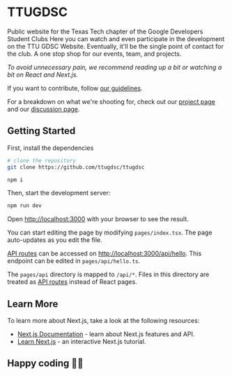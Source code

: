 # TTUGDSC

Public website for the Texas Tech chapter of the Google Developers Student Clubs
Here you can watch and even participate in the development on the TTU GDSC Website. Eventually, it'll be the single point of contact for the club. A one stop shop for our events, team, and projects.

_To avoid unnecessary pain, we recommend reading up a bit or watching a bit on React and Next.js._

If you want to contribute, follow [our guidelines](https://github.com/ttugdsc/ttugdsc/blob/main/CONTRIBUTION.md).

For a breakdown on what we're shooting for, check out our [project page](https://www.figma.com/file/uEBOlD2GGmVO0sCAKTowAh/Lo-fi-Wireframe-Kit-Launchpad-for-Website-Wireframe) and our [discussion page](https://github.com/ttugdsc/ttugdsc/discussions).


## Getting Started

First, install the dependencies 

```bash
# clone the repository
git clone https://github.com/ttugdsc/ttugdsc

npm i
```

Then, start the development server:

```bash
npm run dev
```

Open [http://localhost:3000](http://localhost:3000) with your browser to see the result.

You can start editing the page by modifying `pages/index.tsx`. The page auto-updates as you edit the file.

[API routes](https://nextjs.org/docs/api-routes/introduction) can be accessed on [http://localhost:3000/api/hello](http://localhost:3000/api/hello). This endpoint can be edited in `pages/api/hello.ts`.

The `pages/api` directory is mapped to `/api/*`. Files in this directory are treated as [API routes](https://nextjs.org/docs/api-routes/introduction) instead of React pages.

## Learn More

To learn more about Next.js, take a look at the following resources:

- [Next.js Documentation](https://nextjs.org/docs) - learn about Next.js features and API.
- [Learn Next.js](https://nextjs.org/learn) - an interactive Next.js tutorial.

## Happy coding 🎉🙌
